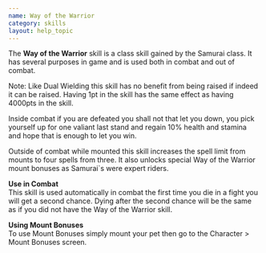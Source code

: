```yaml
---
name: Way of the Warrior
category: skills
layout: help_topic
---
```

The **Way of the Warrior** skill is a class skill gained by the Samurai class. It has several purposes in game and is used both in combat and out of combat.

Note: Like Dual Wielding this skill has no benefit from being raised if indeed it can be raised. Having 1pt in the skill has the same effect as having 4000pts in the skill.

Inside combat if you are defeated you shall not that let you down, you pick yourself up for one valiant last stand and regain 10% health and stamina and hope that is enough to let you win.

Outside of combat while mounted this skill increases the spell limit from mounts to four spells from three. It also unlocks special Way of the Warrior mount bonuses as Samurai\`s were expert riders.

**Use in Combat**  
This skill is used automatically in combat the first time you die in a fight you will get a second chance. Dying after the second chance will be the same as if you did not have the Way of the Warrior skill.

**Using Mount Bonuses**  
To use Mount Bonuses simply mount your pet then go to the Character > Mount Bonuses screen.